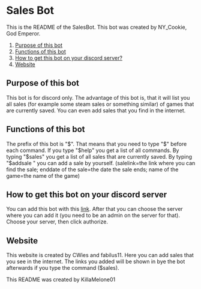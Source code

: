 # Sales Bot

This is the README of the SalesBot. This bot was created by NY_Cookie, God Emperor.

1. [Purpose of this bot](#purpose-of-this-bot)
2. [Functions of this bot](#functions-of-this-bot)
3. [How to get this bot on your discord server?](#how-to-get-this-bot-on-your-discord-server)
4. [Website](#website)

## Purpose of this bot
This bot is for discord only. The advantage of this bot is, that it will list you all sales (for example some steam sales or something similar) of games that are currently saved. You can even add sales
that you find in the internet.

## Functions of this bot
The prefix of this bot is "$". That means that you need to type "$" before each command. If you type "$help" you get a list of all commands.
By typing "$sales" you get a list of all sales that are currently saved.
By typing "$addsale <salelink> <enddate of the sale with YYYY-MM-DD> <name of the game>" you can add a sale by yourself. (salelink=the link where you can find the
sale; enddate of the sale=the date the sale ends; name of the game=the name of the game)

## How to get this bot on your discord server
You can add this bot with this [link](https://discordapp.com/oauth2/authorize?client_id=592769080759681038&permissions=8&scope=bot).
After that you can choose the server where you can add it (you need to be an admin on the server for that). Choose your server, then click authorize.

## Website
This website is created by CWies and fabilus11.
Here you can add sales that you see in the internet. The links you added will be shown in bye the bot afterwards if you type the command ($sales).

This README was created by KillaMelone01
